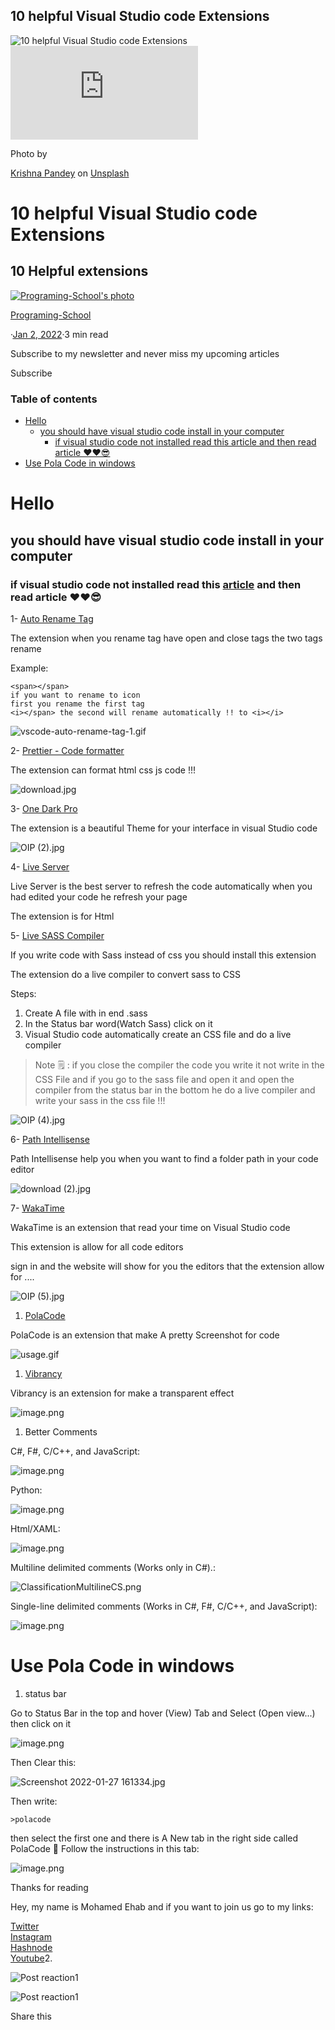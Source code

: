 ## 10 helpful Visual Studio code Extensions

![10 helpful Visual Studio code Extensions](/_next/image?url=https%3A%2F%2Fcdn.hashnode.com%2Fres%2Fhashnode%2Fimage%2Funsplash%2FKNZHyTpre18%2Fupload%2Fv1641140909595%2Fw4yFZgERH.jpeg%3Fw%3D1600%26h%3D840%26fit%3Dcrop%26crop%3Dentropy%26auto%3Dcompress%2Cformat%26format%3Dwebp&w=3840&q=75)![](https://cdn.hashnode.com/res/hashnode/image/upload/v1647105812133/Vo8I9HP6Y.json)

Photo by

[Krishna Pandey](https://unsplash.com/@krishna2803?utm_source=Hashnode&utm_medium=referral) on [Unsplash](https://unsplash.com/?utm_source=Hashnode&utm_medium=referral)

10 helpful Visual Studio code Extensions
========================================

10 Helpful extensions
---------------------

[![Programing-School's photo](/_next/image?url=https%3A%2F%2Fcdn.hashnode.com%2Fres%2Fhashnode%2Fimage%2Fupload%2Fv1645823553390%2FoHcqD2UHc.png%3Fw%3D200%26h%3D200%26fit%3Dcrop%26crop%3Dfaces%26auto%3Dcompress%2Cformat%26format%3Dwebp&w=640&q=75)](https://hashnode.com/@Programing-School)

[Programing-School](https://hashnode.com/@Programing-School)

·[Jan 2, 2022](https://programming-school.hashnode.dev/10-helpful-visual-studio-code-extensions)·3 min read

Subscribe to my newsletter and never miss my upcoming articles

Subscribe

### Table of contents

*   [Hello](https://programming-school.hashnode.dev/#heading-hello)
    *   [you should have visual studio code install in your computer](https://programming-school.hashnode.dev/#heading-you-should-have-visual-studio-code-install-in-your-computer)
        *   [if visual studio code not installed read this article and then read article ❤❤😎](https://programming-school.hashnode.dev/#heading-if-visual-studio-code-not-installed-read-this-articlehttpsprograming-schoolhashnodedevhow-to-install-visual-studio-code-and-write-python-html-css-javascript-with-it-and-then-read-article)
*   [Use Pola Code in windows](https://programming-school.hashnode.dev/#heading-use-pola-code-in-windows)

Hello
=====

you should have visual studio code install in your computer
-----------------------------------------------------------

### if visual studio code not installed read this [article](https://programing-school.hashnode.dev/how-to-install-visual-studio-code-and-write-python-html-css-javascript-with-it) and then read article ❤❤😎

1- [Auto Rename Tag](https://marketplace.visualstudio.com/items?itemName=formulahendry.auto-rename-tag)

The extension when you rename tag have open and close tags the two tags rename

Example:

    
    <span></span>
    if you want to rename to icon
    first you rename the first tag
    <i></span> the second will rename automatically !! to <i></i>
    

![vscode-auto-rename-tag-1.gif](https://cdn.hashnode.com/res/hashnode/image/upload/v1647105831153/snfWbv9Re.gif)

2- [Prettier - Code formatter](https://marketplace.visualstudio.com/items?itemName=esbenp.prettier-vscode)

The extension can format html css js code !!!

![download.jpg](https://cdn.hashnode.com/res/hashnode/image/upload/v1647105832812/jwR8cQmkK.jpeg)

3- [One Dark Pro](https://marketplace.visualstudio.com/items?itemName=zhuangtongfa.Material-theme)

The extension is a beautiful Theme for your interface in visual Studio code

![OIP (2).jpg](https://cdn.hashnode.com/res/hashnode/image/upload/v1647105834020/5zf2EoGgt.jpeg)

4- [Live Server](https://marketplace.visualstudio.com/items?itemName=ritwickdey.LiveServer)

Live Server is the best server to refresh the code automatically when you had edited your code he refresh your page

The extension is for Html

5- [Live SASS Compiler](https://marketplace.visualstudio.com/items?itemName=ritwickdey.live-sass)

If you write code with Sass instead of css you should install this extension

The extension do a live compiler to convert sass to CSS

Steps:

1.  Create A file with in end .sass
2.  In the Status bar word(Watch Sass) click on it
3.  Visual Studio code automatically create an CSS file and do a live compiler

> Note 🗒 : if you close the compiler the code you write it not write in the CSS File and if you go to the sass file and open it and open the compiler from the status bar in the bottom he do a live compiler and write your sass in the css file !!!

![OIP (4).jpg](https://cdn.hashnode.com/res/hashnode/image/upload/v1647105835076/dkxIX8xmx.jpeg)

6- [Path Intellisense](https://marketplace.visualstudio.com/items?itemName=christian-kohler.path-intellisense)

Path Intellisense help you when you want to find a folder path in your code editor

![download (2).jpg](https://cdn.hashnode.com/res/hashnode/image/upload/v1647105836222/XFxhh6pug.jpeg)

7- [WakaTime](https://wakatime.com/)

WakaTime is an extension that read your time on Visual Studio code

This extension is allow for all code editors

sign in and the website will show for you the editors that the extension allow for ....

![OIP (5).jpg](https://cdn.hashnode.com/res/hashnode/image/upload/v1647105837363/Np9vZ3RUw.jpeg)

1.  [PolaCode](https://marketplace.visualstudio.com/items?itemName=pnp.polacode)

PolaCode is an extension that make A pretty Screenshot for code

![usage.gif](https://cdn.hashnode.com/res/hashnode/image/upload/v1647105840352/146OViBCW.octet-stream)

1.  [Vibrancy](https://marketplace.visualstudio.com/items?itemName=eyhn.vscode-vibrancy)

Vibrancy is an extension for make a transparent effect

![image.png](https://cdn.hashnode.com/res/hashnode/image/upload/v1647105844800/x0ctl81gL.jpeg)

1.  Better Comments

C#, F#, C/C++, and JavaScript:

![image.png](https://cdn.hashnode.com/res/hashnode/image/upload/v1647105846243/dKCyEGKRI.jpeg)

Python:

![image.png](https://cdn.hashnode.com/res/hashnode/image/upload/v1647105847515/mWjCFnYzJ.jpeg)

Html/XAML:

![image.png](https://cdn.hashnode.com/res/hashnode/image/upload/v1647105848699/7MVEweIgR.jpeg)

Multiline delimited comments (Works only in C#).:

![ClassificationMultilineCS.png](https://cdn.hashnode.com/res/hashnode/image/upload/v1647105850185/AQh_g4wyr.png)

Single-line delimited comments (Works in C#, F#, C/C++, and JavaScript):

![image.png](https://cdn.hashnode.com/res/hashnode/image/upload/v1647105851518/NUX2Iz1TR.png)

Use Pola Code in windows
========================

1.  status bar

Go to Status Bar in the top and hover (View) Tab and Select (Open view...) then click on it

![image.png](https://cdn.hashnode.com/res/hashnode/image/upload/v1647105852811/XsFdcWN9xQ.jpeg)

Then Clear this:

![Screenshot 2022-01-27 161334.jpg](https://cdn.hashnode.com/res/hashnode/image/upload/v1647105854376/kSMqYoUBi.jpeg)

Then write:

    >polacode
    

then select the first one and there is A New tab in the right side called PolaCode 📸 Follow the instructions in this tab:

![image.png](https://cdn.hashnode.com/res/hashnode/image/upload/v1647105855912/VN6vMEf1t.jpeg)

Thanks for reading

Hey, my name is Mohamed Ehab and if you want to join us go to my links:

[Twitter](https://twitter.com/Program39300266)  
[Instagram](https://www.instagram.com/mohamedehab2463/)  
[Hashnode](https://hashnode.com/@Programing123)  
[Youtube](http://www.youtube.com/channel/UC1YTVmV31RZV2oie1kKpJkw)2.

![Post reaction](/_next/image?url=https%3A%2F%2Fcdn.hashnode.com%2Fres%2Fhashnode%2Fimage%2Fupload%2Fv1594643755644%2F40RNtU1Zj.png%3Fh%3D64%26w%3D64%26fit%3Dcrop%26crop%3Dentropy%26auto%3Dcompress%26auto%3Dcompress%2Cformat%26format%3Dwebp&w=128&q=75)1

![Post reaction](/_next/image?url=https%3A%2F%2Fcdn.hashnode.com%2Fres%2Fhashnode%2Fimage%2Fupload%2Fv1594643772437%2FFYDU5k2kQ.png%3Fh%3D64%26w%3D64%26fit%3Dcrop%26crop%3Dentropy%26auto%3Dcompress%26auto%3Dcompress%2Cformat%26format%3Dwebp&w=128&q=75)1

[](https://programming-school.hashnode.dev/#write-comment)

[](https://twitter.com/share?url=https%3A%2F%2Fprogramming-school.hashnode.dev%2F10-helpful-visual-studio-code-extensions&text=10%20helpful%20Visual%20Studio%20code%20Extensions%0D%0A%7B%20by%20%40Program39300266%20%7D%20from%20%40hashnode%0D%0A)

Share this[](https://twitter.com/share?url=https%3A%2F%2Fprogramming-school.hashnode.dev%2F10-helpful-visual-studio-code-extensions&text=%20%40Programing-School)[](http://www.reddit.com/submit?title=10%20helpful%20Visual%20Studio%20code%20Extensions&selftext=true&text=%20https%3A%2F%2Fprogramming-school.hashnode.dev%2F10-helpful-visual-studio-code-extensions)